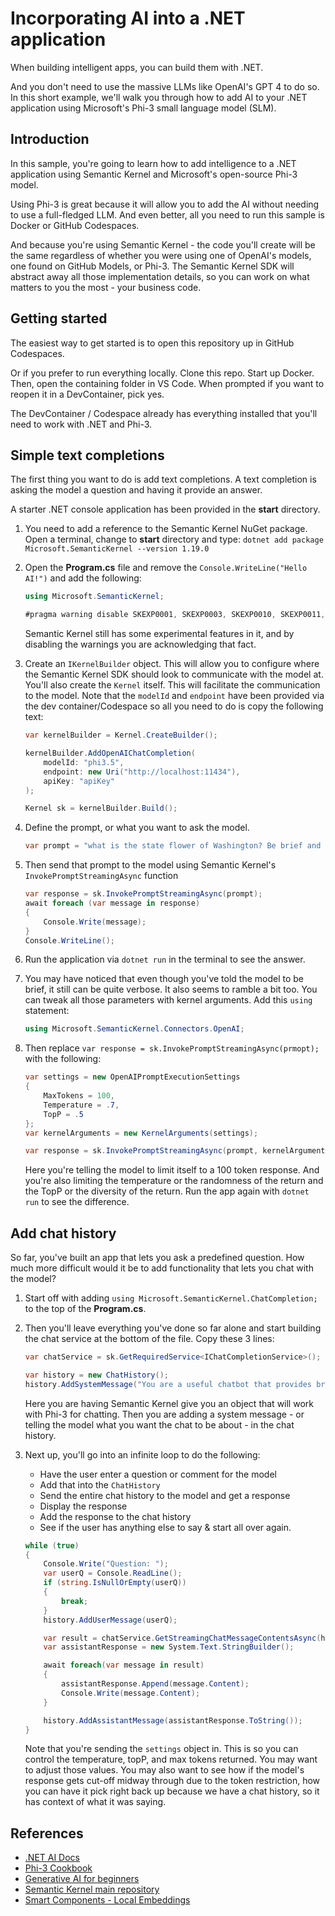 # Incorporating AI into a .NET application

When building intelligent apps, you can build them with .NET.

And you don't need to use the massive LLMs like OpenAI's GPT 4 to do so. In this short example, we'll walk you through how to add AI to your .NET application using Microsoft's Phi-3 small language model (SLM).

## Introduction

In this sample, you're going to learn how to add intelligence to a .NET application using Semantic Kernel and Microsoft's open-source Phi-3 model.

Using Phi-3 is great because it will allow you to add the AI without needing to use a full-fledged LLM. And even better, all you need to run this sample is Docker or GitHub Codespaces.

And because you're using Semantic Kernel - the code you'll create will be the same regardless of whether you were using one of OpenAI's models, one found on GitHub Models, or Phi-3. The Semantic Kernel SDK will abstract away all those implementation details, so you can work on what matters to you the most - your business code.

## Getting started

The easiest way to get started is to open this repository up in GitHub Codespaces.

Or if you prefer to run everything locally. Clone this repo. Start up Docker. Then, open the containing folder in VS Code. When prompted if you want to reopen it in a DevContainer, pick yes.

The DevContainer / Codespace already has everything installed that you'll need to work with .NET and Phi-3.

## Simple text completions

The first thing you want to do is add text completions. A text completion is asking the model a question and having it provide an answer.

A starter .NET console application has been provided in the **start** directory.

1. You need to add a reference to the Semantic Kernel NuGet package. Open a terminal, change to **start** directory and type: `dotnet add package Microsoft.SemanticKernel --version 1.19.0`
1. Open the **Program.cs** file and remove the `Console.WriteLine("Hello AI!")` and add the following:

    ```csharp
    using Microsoft.SemanticKernel;

    #pragma warning disable SKEXP0001, SKEXP0003, SKEXP0010, SKEXP0011, SKEXP0050, SKEXP0052
    ```

    Semantic Kernel still has some experimental features in it, and by disabling the warnings you are acknowledging that fact.

1. Create an `IKernelBuilder` object. This will allow you to configure where the Semantic Kernel SDK should look to communicate with the model at. You'll also create the `Kernel` itself. This will facilitate the communication to the model. Note that the `modelId` and `endpoint` have been provided via the dev container/Codespace so all you need to do is copy the following text:

    ```csharp
    var kernelBuilder = Kernel.CreateBuilder();

    kernelBuilder.AddOpenAIChatCompletion(
        modelId: "phi3.5",
        endpoint: new Uri("http://localhost:11434"),
        apiKey: "apiKey"
    );

    Kernel sk = kernelBuilder.Build();
    ```

1. Define the prompt, or what you want to ask the model.

    ```csharp
    var prompt = "what is the state flower of Washington? Be brief and only tell me the answer nothing additional needed.";
    ```

1. Then send that prompt to the model using Semantic Kernel's `InvokePromptStreamingAsync` function

    ```csharp
    var response = sk.InvokePromptStreamingAsync(prompt);
    await foreach (var message in response)
    {
        Console.Write(message);
    }
    Console.WriteLine();
    ```

1. Run the application via `dotnet run` in the terminal to see the answer.
1. You may have noticed that even though you've told the model to be brief, it still can be quite verbose. It also seems to ramble a bit too. You can tweak all those parameters with kernel arguments. Add this `using` statement:

    ```csharp
    using Microsoft.SemanticKernel.Connectors.OpenAI;
    ```

1. Then replace `var response = sk.InvokePromptStreamingAsync(prmopt);` with the following:

    ```csharp
    var settings = new OpenAIPromptExecutionSettings
    {
        MaxTokens = 100,
        Temperature = .7,
        TopP = .5
    };
    var kernelArguments = new KernelArguments(settings);

    var response = sk.InvokePromptStreamingAsync(prompt, kernelArguments);
    ```

    Here you're telling the model to limit itself to a 100 token response. And you're also limiting the temperature or the randomness of the return and the TopP or the diversity of the return. Run the app again with `dotnet run` to see the difference.

## Add chat history

So far, you've built an app that lets you ask a predefined question. How much more difficult would it be to add functionality that lets you chat with the model?

1. Start off with adding `using Microsoft.SemanticKernel.ChatCompletion;` to the top of the **Program.cs**.
1. Then you'll leave everything you've done so far alone and start building the chat service at the bottom of the file. Copy these 3 lines:

    ```csharp
    var chatService = sk.GetRequiredService<IChatCompletionService>();

    var history = new ChatHistory();
    history.AddSystemMessage("You are a useful chatbot that provides brief answers. If you don't know an answer, say 'I don't know!'. Use emojis if possible.");
    ```

    Here you are having Semantic Kernel give you an object that will work with Phi-3 for chatting. Then you are adding a system message - or telling the model what you want the chat to be about - in the chat history.

1. Next up, you'll go into an infinite loop to do the following:

    * Have the user enter a question or comment for the model
    * Add that into the `ChatHistory`
    * Send the entire chat history to the model and get a response
    * Display the response
    * Add the response to the chat history
    * See if the user has anything else to say & start all over again.

    ```csharp
    while (true)
    {
        Console.Write("Question: ");
        var userQ = Console.ReadLine();
        if (string.IsNullOrEmpty(userQ))
        {
            break;
        }
        history.AddUserMessage(userQ);

        var result = chatService.GetStreamingChatMessageContentsAsync(history, settings);
        var assistantResponse = new System.Text.StringBuilder();

        await foreach(var message in result)
        {
            assistantResponse.Append(message.Content);
            Console.Write(message.Content);
        }

        history.AddAssistantMessage(assistantResponse.ToString());
    }
    ```

    Note that you're sending the `settings` object in. This is so you can control the temperature, topP, and max tokens returned. You may want to adjust those values. You may also want to see how if the model's response gets cut-off midway through due to the token restriction, how you can have it pick right back up because we have a chat history, so it has context of what it was saying.

## References

- [.NET AI Docs](https://learn.microsoft.com/dotnet/ai)
- [Phi-3 Cookbook](https://aka.ms/Phi-3CookBook)
- [Generative AI for beginners](https://github.com/microsoft/generative-ai-for-beginners)
- [Semantic Kernel main repository](https://github.com/microsoft/semantic-kernel)
- [Smart Components - Local Embeddings](https://github.com/dotnet-smartcomponents/smartcomponents/blob/main/docs/local-embeddings.md)
